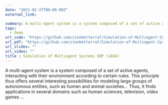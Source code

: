 ```yaml
---
date: "2021-02-27T00:00:00Z"
external_link: 

summary: A multi-agent system is a system composed of a set of active agents, interacting with their environment according to certain rules. This principle thus offers several interesting possibilities for modeling large groups of autonomous entities which finds applications in several domains such as human sciences, television, video games...
tags:
  - Demo
url_code: "https://github.com/zinebettarraf/Simulation-of-Multiagent-Systems-OOP"
url_pdf: "https://github.com/zinebettarraf/Simulation-of-Multiagent-Systems-OOP/blob/main/Rapport_de_POO.pdf"
url_slides: ""
url_video: ""
title : Simulation of Multiagent Systems OOP (JAVA)
---
```

A multi-agent system is a system composed of a set of active agents, interacting with their environment according to certain rules. This principle thus offers several interesting possibilities for modeling large groups of autonomous entities, such as human and animal societies... Thus, it finds applications in several domains such as human sciences, television, video games ...